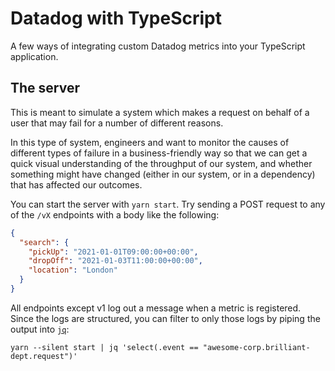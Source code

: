 # Datadog with TypeScript

A few ways of integrating custom Datadog metrics into your TypeScript application.



## The server
This is meant to simulate a system which makes a request on behalf of a user that may fail for a number of different reasons.  

In this type of system, engineers and want to monitor the causes of different types of failure in a business-friendly way so that we can get a quick visual understanding of the throughput of our system, and whether something might have changed (either in our system, or in a dependency) that has affected our outcomes.

You can start the server with `yarn start`. Try sending a POST request to any of the `/vX` endpoints with a body like the following:

```json
{
  "search": {
    "pickUp": "2021-01-01T09:00:00+00:00",
    "dropOff": "2021-01-03T11:00:00+00:00",
    "location": "London"
  }
}
```

All endpoints except v1 log out a message when a metric is registered. Since the logs are structured, you can filter to only those logs by piping the output into [`jq`][1]:

```shell
yarn --silent start | jq 'select(.event == "awesome-corp.brilliant-dept.request")'
```

[1]: https://stedolan.github.io/jq/
